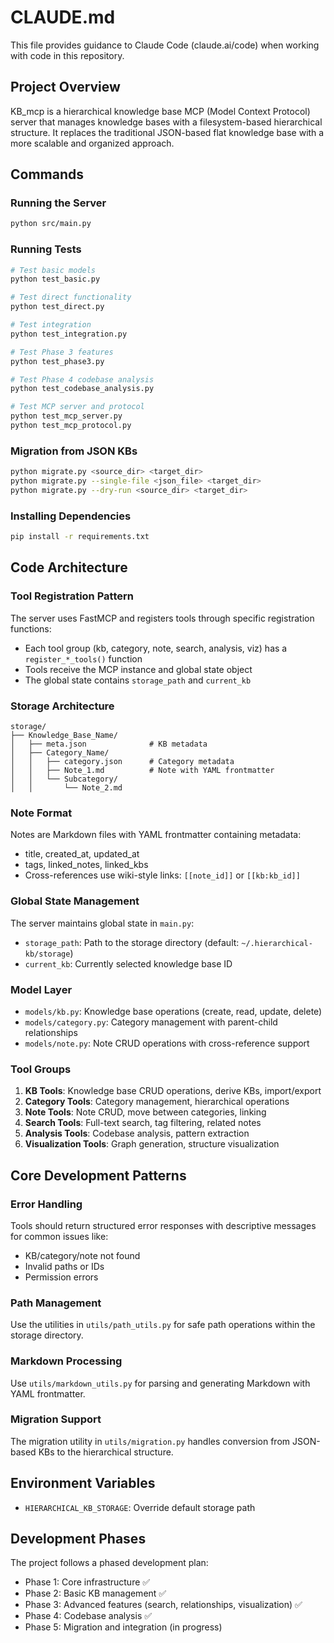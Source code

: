 # CLAUDE.md

This file provides guidance to Claude Code (claude.ai/code) when working with code in this repository.

## Project Overview

KB_mcp is a hierarchical knowledge base MCP (Model Context Protocol) server that manages knowledge bases with a filesystem-based hierarchical structure. It replaces the traditional JSON-based flat knowledge base with a more scalable and organized approach.

## Commands

### Running the Server
```bash
python src/main.py
```

### Running Tests
```bash
# Test basic models
python test_basic.py

# Test direct functionality
python test_direct.py

# Test integration
python test_integration.py

# Test Phase 3 features
python test_phase3.py

# Test Phase 4 codebase analysis
python test_codebase_analysis.py

# Test MCP server and protocol
python test_mcp_server.py
python test_mcp_protocol.py
```

### Migration from JSON KBs
```bash
python migrate.py <source_dir> <target_dir>
python migrate.py --single-file <json_file> <target_dir>
python migrate.py --dry-run <source_dir> <target_dir>
```

### Installing Dependencies
```bash
pip install -r requirements.txt
```

## Code Architecture

### Tool Registration Pattern
The server uses FastMCP and registers tools through specific registration functions:
- Each tool group (kb, category, note, search, analysis, viz) has a `register_*_tools()` function
- Tools receive the MCP instance and global state object
- The global state contains `storage_path` and `current_kb`

### Storage Architecture
```
storage/
├── Knowledge_Base_Name/
│   ├── meta.json              # KB metadata
│   ├── Category_Name/
│   │   ├── category.json      # Category metadata
│   │   ├── Note_1.md          # Note with YAML frontmatter
│   │   └── Subcategory/
│   │       └── Note_2.md
```

### Note Format
Notes are Markdown files with YAML frontmatter containing metadata:
- title, created_at, updated_at
- tags, linked_notes, linked_kbs
- Cross-references use wiki-style links: `[[note_id]]` or `[[kb:kb_id]]`

### Global State Management
The server maintains global state in `main.py`:
- `storage_path`: Path to the storage directory (default: `~/.hierarchical-kb/storage`)
- `current_kb`: Currently selected knowledge base ID

### Model Layer
- `models/kb.py`: Knowledge base operations (create, read, update, delete)
- `models/category.py`: Category management with parent-child relationships
- `models/note.py`: Note CRUD operations with cross-reference support

### Tool Groups
1. **KB Tools**: Knowledge base CRUD operations, derive KBs, import/export
2. **Category Tools**: Category management, hierarchical operations
3. **Note Tools**: Note CRUD, move between categories, linking
4. **Search Tools**: Full-text search, tag filtering, related notes
5. **Analysis Tools**: Codebase analysis, pattern extraction
6. **Visualization Tools**: Graph generation, structure visualization

## Core Development Patterns

### Error Handling
Tools should return structured error responses with descriptive messages for common issues like:
- KB/category/note not found
- Invalid paths or IDs
- Permission errors

### Path Management
Use the utilities in `utils/path_utils.py` for safe path operations within the storage directory.

### Markdown Processing
Use `utils/markdown_utils.py` for parsing and generating Markdown with YAML frontmatter.

### Migration Support
The migration utility in `utils/migration.py` handles conversion from JSON-based KBs to the hierarchical structure.

## Environment Variables

- `HIERARCHICAL_KB_STORAGE`: Override default storage path

## Development Phases

The project follows a phased development plan:
- Phase 1: Core infrastructure ✅
- Phase 2: Basic KB management ✅
- Phase 3: Advanced features (search, relationships, visualization) ✅
- Phase 4: Codebase analysis ✅
- Phase 5: Migration and integration (in progress)